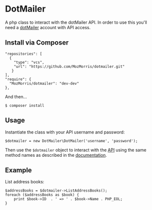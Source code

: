 DotMailer
=========

A php class to interact with the dotMailer API. In order to use this you'll need a [dotMailer](http://www.dotmailer.com/) account with API access.

Install via Composer
--------------------

    "repositories": [
      {
        "type": "vcs",
        "url": "https://github.com/MozMorris/dotmailer.git"
       }
    ],
    "require": {
      "MozMorris/dotmailer": "dev-dev"
    },

And then...

    $ composer install

Usage
-----

Instantiate the class with your API username and password:

    $dotmailer = new DotMailer\DotMailer('username', 'password');

Then use the `$dotmailer` object to interact with the [API](http://www.dotmailer.co.uk/api/) using the same method names as described in the [documentation](http://www.dotmailer.co.uk/api/). 

Example
-------

List address books:

    $addressBooks = $dotmailer->ListAddressBooks();
    foreach ($addressBooks as $book) {
    	print $book->ID  . ' => ' . $book->Name . PHP_EOL;
    }
